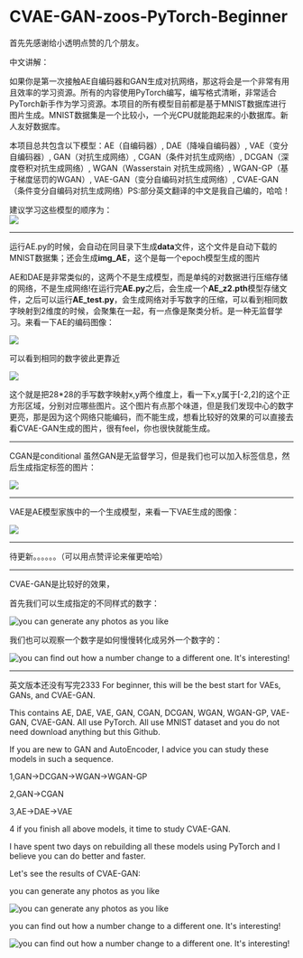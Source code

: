 # CVAE-GAN-zoos-PyTorch-Beginner
首先先感谢给小透明点赞的几个朋友。

中文讲解：

如果你是第一次接触AE自编码器和GAN生成对抗网络，那这将会是一个非常有用且效率的学习资源。所有的内容使用PyTorch编写，编写格式清晰，非常适合PyTorch新手作为学习资源。本项目的所有模型目前都是基于MNIST数据库进行图片生成。MNIST数据集是一个比较小，一个光CPU就能跑起来的小数据库。新人友好数据库。

本项目总共包含以下模型：AE（自编码器）, DAE（降噪自编码器）, VAE（变分自编码器）, GAN（对抗生成网络）, CGAN（条件对抗生成网络）, DCGAN（深度卷积对抗生成网络）, WGAN（Wasserstain 对抗生成网络）, WGAN-GP（基于梯度惩罚的WGAN）, VAE-GAN（变分自编码对抗生成网络）, CVAE-GAN（条件变分自编码对抗生成网络）PS:部分英文翻译的中文是我自己编的，哈哈！

建议学习这些模型的顺序为：  
![](./readme_photo/overall1.png)  

****

运行AE.py的时候，会自动在同目录下生成**data**文件，这个文件是自动下载的MNIST数据集；还会生成**img_AE**，这个是每一个epoch模型生成的图片

AE和DAE是非常类似的，这两个不是生成模型，而是单纯的对数据进行压缩存储的网络，不是生成网络!在运行完**AE.py**之后，会生成一个**AE_z2.pth**模型存储文件，之后可以运行**AE_test.py**，会生成网络对手写数字的压缩，可以看到相同数字映射到2维度的时候，会聚集在一起，有一点像是聚类分析。是一种无监督学习。来看一下AE的编码图像：

![](./readme_photo/AE1.png)  

可以看到相同的数字彼此更靠近

![](./readme_photo/AE2.png)  

这个就是把28\*28的手写数字映射x,y两个维度上，看一下x,y属于\[-2,2\]的这个正方形区域，分别对应哪些图片。这个图片有点那个味道，但是我们发现中心的数字更亮，那是因为这个网络只能编码，而不能生成，想看比较好的效果的可以直接去看CVAE-GAN生成的图片，很有feel，你也很快就能生成。

***

CGAN是conditional 虽然GAN是无监督学习，但是我们也可以加入标签信息，然后生成指定标签的图片：

![](./readme_photo/CGAN.png)  

***
VAE是AE模型家族中的一个生成模型，来看一下VAE生成的图像：

![](./readme_photo/VAE.png)  

***
待更新。。。。。。（可以用点赞评论来催更哈哈）
***
CVAE-GAN是比较好的效果，

首先我们可以生成指定的不同样式的数字：

![you can generate any photos as you like](./readme_photo/CVAE-GAN1.png)

我们也可以观察一个数字是如何慢慢转化成另外一个数字的：

![you can find out how a number change to a different one. It's interesting!](./readme_photo/CVAE-GAN2.png)

***
英文版本还没有写完2333
For beginner, this will be the best start for VAEs, GANs, and CVAE-GAN. 

This contains AE, DAE, VAE, GAN, CGAN, DCGAN, WGAN, WGAN-GP, VAE-GAN, CVAE-GAN. 
All use PyTorch.
All use MNIST dataset and you do not need download anything but this Github.

If you are new to GAN and AutoEncoder, I advice you can study these models in such a sequence.

1,GAN->DCGAN->WGAN->WGAN-GP

2,GAN->CGAN

3,AE->DAE->VAE

4 if you finish all above models, it time to study CVAE-GAN.

I have spent two days on rebuilding all these models using PyTorch and I believe you can do better and faster.

Let's see the results of CVAE-GAN:

you can generate any photos as you like

![you can generate any photos as you like](./readme_photo/CVAE-GAN1.png)

you can find out how a number change to a different one. It's interesting!

![you can find out how a number change to a different one. It's interesting!](./readme_photo/CVAE-GAN2.png)
